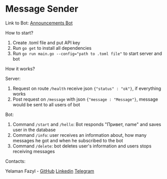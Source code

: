 # Message Sender

Link to Bot: [Announcements Bot]

How to start?
1. Create .toml file and put API key
2. Run ```go get``` to install all dependencies
2. Run ``` go run main.go --config="path to .toml file" ``` to start server and bot

How it works?

Server:
1. Request on route ``` /health ``` receive json ```{"status" : "ok"}```, if everything works
2. Post request on ``` /message ``` with json ```{"message : "Message"}```, message would be sent to all users of bot

Bot:
1. Command ```/start``` and ```/hello```: Bot responds "Привет, name" and saves user in the database
2. Command ```/info```: user receives an information about, how many messages he got and when he subscribed to the bot
2. Command ```/delete```: bot deletes user's information and users stops receiving messages

Contacts:

Yelaman Fazyl - <a href = "https://github.com/yelamanfazyl">GitHub</a> <a href="https://www.linkedin.com/in/yelamanfazyl/">Linkedin</a> <a href="https://t.me/elfazyl">Telegram</a>

[Announcements Bot]: <http://t.me/announcements_kolesa_bot>
